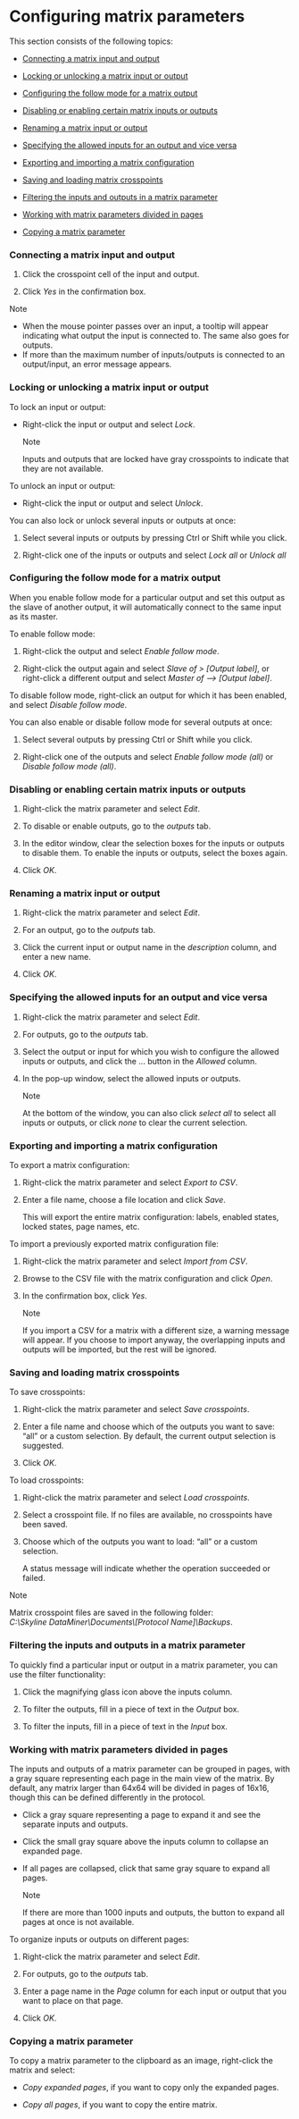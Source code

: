 # Configuring matrix parameters

This section consists of the following topics:

- [Connecting a matrix input and output](#connecting-a-matrix-input-and-output)

- [Locking or unlocking a matrix input or output](#locking-or-unlocking-a-matrix-input-or-output)

- [Configuring the follow mode for a matrix output](#configuring-the-follow-mode-for-a-matrix-output)

- [Disabling or enabling certain matrix inputs or outputs](#disabling-or-enabling-certain-matrix-inputs-or-outputs)

- [Renaming a matrix input or output](#renaming-a-matrix-input-or-output)

- [Specifying the allowed inputs for an output and vice versa](#specifying-the-allowed-inputs-for-an-output-and-vice-versa)

- [Exporting and importing a matrix configuration](#exporting-and-importing-a-matrix-configuration)

- [Saving and loading matrix crosspoints](#saving-and-loading-matrix-crosspoints)

- [Filtering the inputs and outputs in a matrix parameter](#filtering-the-inputs-and-outputs-in-a-matrix-parameter)

- [Working with matrix parameters divided in pages](#working-with-matrix-parameters-divided-in-pages)

- [Copying a matrix parameter](#copying-a-matrix-parameter)

### Connecting a matrix input and output

1. Click the crosspoint cell of the input and output.

2. Click *Yes* in the confirmation box.

> [!NOTE]
> -  When the mouse pointer passes over an input, a tooltip will appear indicating what output the input is connected to. The same also goes for outputs.
> -  If more than the maximum number of inputs/outputs is connected to an output/input, an error message appears.

### Locking or unlocking a matrix input or output

To lock an input or output:

- Right-click the input or output and select *Lock*.

    > [!NOTE]
    > Inputs and outputs that are locked have gray crosspoints to indicate that they are not available.

To unlock an input or output:

- Right-click the input or output and select *Unlock*.

You can also lock or unlock several inputs or outputs at once:

1. Select several inputs or outputs by pressing Ctrl or Shift while you click.

2. Right-click one of the inputs or outputs and select *Lock all* or *Unlock all*

### Configuring the follow mode for a matrix output

When you enable follow mode for a particular output and set this output as the slave of another output, it will automatically connect to the same input as its master.

To enable follow mode:

1. Right-click the output and select *Enable follow mode*.

2. Right-click the output again and select *Slave of \> \[Output label\]*, or right-click a different output and select *Master of –> \[Output label\]*.

To disable follow mode, right-click an output for which it has been enabled, and select *Disable follow mode*.

You can also enable or disable follow mode for several outputs at once:

1. Select several outputs by pressing Ctrl or Shift while you click.

2. Right-click one of the outputs and select *Enable follow mode (all)* or *Disable follow mode (all)*.

### Disabling or enabling certain matrix inputs or outputs

1. Right-click the matrix parameter and select *Edit*.

2. To disable or enable outputs, go to the *outputs* tab.

3. In the editor window, clear the selection boxes for the inputs or outputs to disable them. To enable the inputs or outputs, select the boxes again.

4. Click *OK*.

### Renaming a matrix input or output

1. Right-click the matrix parameter and select *Edit*.

2. For an output, go to the *outputs* tab.

3. Click the current input or output name in the *description* column, and enter a new name.

4. Click *OK*.

### Specifying the allowed inputs for an output and vice versa

1. Right-click the matrix parameter and select *Edit*.

2. For outputs, go to the *outputs* tab.

3. Select the output or input for which you wish to configure the allowed inputs or outputs, and click the ... button in the *Allowed* column.

4. In the pop-up window, select the allowed inputs or outputs.

    > [!NOTE]
    > At the bottom of the window, you can also click *select all* to select all inputs or outputs, or click *none* to clear the current selection.

### Exporting and importing a matrix configuration

To export a matrix configuration:

1. Right-click the matrix parameter and select *Export to CSV*.

2. Enter a file name, choose a file location and click *Save*.

    This will export the entire matrix configuration: labels, enabled states, locked states, page names, etc.

To import a previously exported matrix configuration file:

1. Right-click the matrix parameter and select *Import from CSV*.

2. Browse to the CSV file with the matrix configuration and click *Open*.

3. In the confirmation box, click *Yes*.

    > [!NOTE]
    > If you import a CSV for a matrix with a different size, a warning message will appear. If you choose to import anyway, the overlapping inputs and outputs will be imported, but the rest will be ignored.

### Saving and loading matrix crosspoints

To save crosspoints:

1. Right-click the matrix parameter and select *Save crosspoints*.

2. Enter a file name and choose which of the outputs you want to save: “all” or a custom selection. By default, the current output selection is suggested.

3. Click *OK*.

To load crosspoints:

1. Right-click the matrix parameter and select *Load crosspoints*.

2. Select a crosspoint file. If no files are available, no crosspoints have been saved.

3. Choose which of the outputs you want to load: “all” or a custom selection.

    A status message will indicate whether the operation succeeded or failed.

> [!NOTE]
> Matrix crosspoint files are saved in the following folder: <br>*C:\\Skyline DataMiner\\Documents\\\[Protocol Name\]\\Backups*.

### Filtering the inputs and outputs in a matrix parameter

To quickly find a particular input or output in a matrix parameter, you can use the filter functionality:

1. Click the magnifying glass icon above the inputs column.

2. To filter the outputs, fill in a piece of text in the *Output* box.

3. To filter the inputs, fill in a piece of text in the *Input* box.

### Working with matrix parameters divided in pages

The inputs and outputs of a matrix parameter can be grouped in pages, with a gray square representing each page in the main view of the matrix. By default, any matrix larger than 64x64 will be divided in pages of 16x16, though this can be defined differently in the protocol.

- Click a gray square representing a page to expand it and see the separate inputs and outputs.

- Click the small gray square above the inputs column to collapse an expanded page.

- If all pages are collapsed, click that same gray square to expand all pages.

    > [!NOTE]
    > If there are more than 1000 inputs and outputs, the button to expand all pages at once is not available.

To organize inputs or outputs on different pages:

1. Right-click the matrix parameter and select *Edit*.

2. For outputs, go to the *outputs* tab.

3. Enter a page name in the *Page* column for each input or output that you want to place on that page.

4. Click *OK*.

### Copying a matrix parameter

To copy a matrix parameter to the clipboard as an image, right-click the matrix and select:

- *Copy expanded pages*, if you want to copy only the expanded pages.

- *Copy all pages*, if you want to copy the entire matrix.

